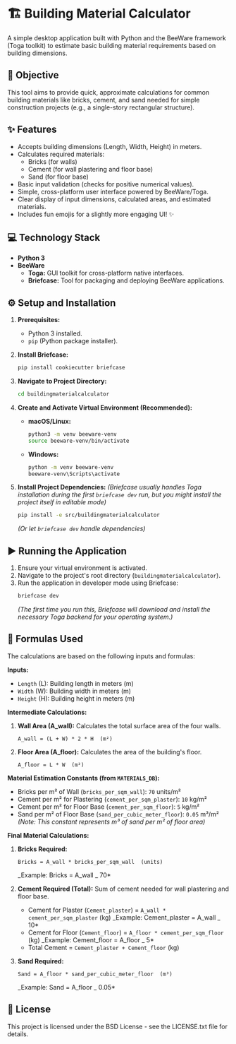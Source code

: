 # 🏗️ Building Material Calculator

A simple desktop application built with Python and the BeeWare framework (Toga toolkit) to estimate basic building material requirements based on building dimensions.

## 🎯 Objective

This tool aims to provide quick, approximate calculations for common building materials like bricks, cement, and sand needed for simple construction projects (e.g., a single-story rectangular structure).

## ✨ Features

- Accepts building dimensions (Length, Width, Height) in meters.
- Calculates required materials:
  - Bricks (for walls)
  - Cement (for wall plastering and floor base)
  - Sand (for floor base)
- Basic input validation (checks for positive numerical values).
- Simple, cross-platform user interface powered by BeeWare/Toga.
- Clear display of input dimensions, calculated areas, and estimated materials.
- Includes fun emojis for a slightly more engaging UI! ✨

## 💻 Technology Stack

- **Python 3**
- **BeeWare**
  - **Toga:** GUI toolkit for cross-platform native interfaces.
  - **Briefcase:** Tool for packaging and deploying BeeWare applications.

## ⚙️ Setup and Installation

1.  **Prerequisites:**

    - Python 3 installed.
    - `pip` (Python package installer).

2.  **Install Briefcase:**

    ```bash
    pip install cookiecutter briefcase
    ```

3.  **Navigate to Project Directory:**

    ```bash
    cd buildingmaterialcalculator
    ```

4.  **Create and Activate Virtual Environment (Recommended):**

    - **macOS/Linux:**
      ```bash
      python3 -m venv beeware-venv
      source beeware-venv/bin/activate
      ```
    - **Windows:**
      ```bash
      python -m venv beeware-venv
      beeware-venv\Scripts\activate
      ```

5.  **Install Project Dependencies:**
    _(Briefcase usually handles Toga installation during the first `briefcase dev` run, but you might install the project itself in editable mode)_
    ```bash
    pip install -e src/buildingmaterialcalculator
    ```
    _(Or let `briefcase dev` handle dependencies)_

## ▶️ Running the Application

1.  Ensure your virtual environment is activated.
2.  Navigate to the project's root directory (`buildingmaterialcalculator`).
3.  Run the application in developer mode using Briefcase:
    ```bash
    briefcase dev
    ```
    _(The first time you run this, Briefcase will download and install the necessary Toga backend for your operating system.)_

## 🧮 Formulas Used

The calculations are based on the following inputs and formulas:

**Inputs:**

- `Length` (L): Building length in meters (m)
- `Width` (W): Building width in meters (m)
- `Height` (H): Building height in meters (m)

**Intermediate Calculations:**

1.  **Wall Area (A_wall):** Calculates the total surface area of the four walls.
    ```
    A_wall = (L + W) * 2 * H  (m²)
    ```
2.  **Floor Area (A_floor):** Calculates the area of the building's floor.
    ```
    A_floor = L * W  (m²)
    ```

**Material Estimation Constants (from `MATERIALS_DB`):**

- Bricks per m² of Wall (`bricks_per_sqm_wall`): `70` units/m²
- Cement per m² for Plastering (`cement_per_sqm_plaster`): `10` kg/m²
- Cement per m² for Floor Base (`cement_per_sqm_floor`): `5` kg/m²
- Sand per m² of Floor Base (`sand_per_cubic_meter_floor`): `0.05` m³/m² _(Note: This constant represents m³ of sand per m² of floor area)_

**Final Material Calculations:**

1.  **Bricks Required:**

    ```
    Bricks = A_wall * bricks_per_sqm_wall  (units)
    ```

    _Example: Bricks = A_wall _ 70\*

2.  **Cement Required (Total):** Sum of cement needed for wall plastering and floor base.

    - Cement for Plaster (`Cement_plaster`) = `A_wall * cement_per_sqm_plaster` (kg)
      _Example: Cement_plaster = A_wall _ 10\*
    - Cement for Floor (`Cement_floor`) = `A_floor * cement_per_sqm_floor` (kg)
      _Example: Cement_floor = A_floor _ 5\*
    - Total Cement = `Cement_plaster + Cement_floor` (kg)

3.  **Sand Required:**
    ```
    Sand = A_floor * sand_per_cubic_meter_floor  (m³)
    ```
    _Example: Sand = A_floor _ 0.05\*

## 📜 License

This project is licensed under the BSD License - see the LICENSE.txt file for details.
